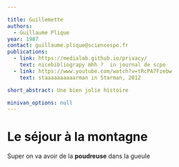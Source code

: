 ```yaml
---

title: Guillemette
authors:
  - Guillaume Plique
year: 1987
contact: guillaume.plique@sciencespo.fr
publications:
  - link: https://medialab.github.io/privacy/
    text: nicebibliograpy mhh ?  in journal de scpo
  - link: https://www.youtube.com/watch?v=tRcPA7Fzebw
    text: staaaaaaaaaarman in Starman, 2012

short_abstract: Une bien jolie histoire

minivan_options: null
---
```


# Le séjour à la montagne
Super on va avoir de la **poudreuse** dans la gueule
